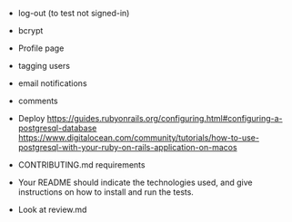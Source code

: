 * log-out (to test not signed-in)
* bcrypt
* Profile page
* tagging users
* email notifications
* comments 

* Deploy
https://guides.rubyonrails.org/configuring.html#configuring-a-postgresql-database
https://www.digitalocean.com/community/tutorials/how-to-use-postgresql-with-your-ruby-on-rails-application-on-macos

* CONTRIBUTING.md requirements
* Your README should indicate the technologies used, and give instructions on how to install and run the tests.
* Look at review.md 